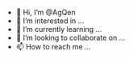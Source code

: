 - 👋 Hi, I’m @AgQen
- 👀 I’m interested in ...
- 🌱 I’m currently learning ...
- 💞️ I’m looking to collaborate on ...
- 📫 How to reach me ...

<!---
AgQen/AgQen is a ✨ special ✨ repository because its `README.md` (this file) appears on your GitHub profile.
You can click the Preview link to take a look at your changes.
--->
